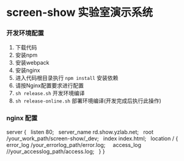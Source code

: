 # screen-show 实验室演示系统

### 开发环境配置
1. 下载代码
2. 安装npm
3. 安装webpack
4. 安装nginx
5. 进入代码根目录执行 `npm install` 安装依赖
6. 请按Nginx配置要求进行配置
7. `sh release.sh` 开发环境编译
8. `sh release-online.sh` 部署环境编译(开发完成后执行此操作)

### nginx 配置
server {
&#160; listen 80;
&#160; server_name rd.show.yzlab.net;
&#160; root /your_work_path/screen-show/_dev;
&#160; index index.html;
&#160; location / {
&#160; &#160;     error_log /your_errorlog_path/error.log;
&#160; &#160;     access_log //your_accesslog_path/access.log;
&#160; }
}